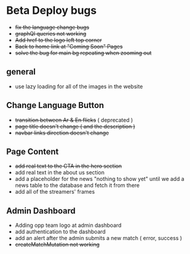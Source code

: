# Beta Deploy bugs
- ~~fix the language change bugs~~
- ~~graphQl queries not working~~
- ~~Add href to the logo left top corner~~
- ~~Back to home link at "Coming Soon" Pages~~
- ~~solve the bug for main bg repeating when zooming out~~

## general
- use lazy loading for all of the images in the website

## Change Language Button
- ~~transition between Ar & En flicks~~ ( deprecated )
- ~~page title doesn't change ( and the description )~~
- ~~navbar links direction doesn't change~~

## Page Content
- ~~add real text to the CTA in the hero section~~
- add real text in the about us section
- add a placeholder for the news "nothing to show yet" until we add a news table to the database and fetch it from there
- add all of the streamers' frames

## Admin Dashboard
- Adding opp team logo at admin dashboard
- add authentication to the dashboard
- add an alert after the admin submits a new match ( error, success )
- ~~createMatchMutation not working~~